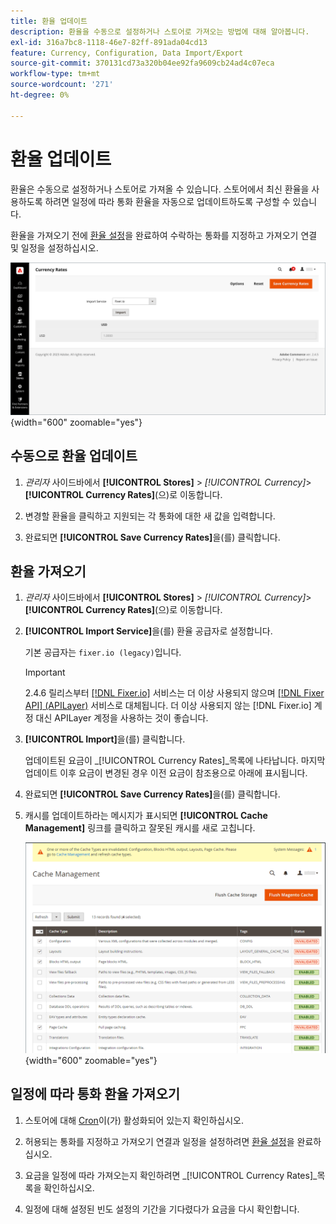 ```yaml
---
title: 환율 업데이트
description: 환율을 수동으로 설정하거나 스토어로 가져오는 방법에 대해 알아봅니다.
exl-id: 316a7bc8-1118-46e7-82ff-891ada04cd13
feature: Currency, Configuration, Data Import/Export
source-git-commit: 370131cd73a320b04ee92fa9609cb24ad4c07eca
workflow-type: tm+mt
source-wordcount: '271'
ht-degree: 0%

---
```


# 환율 업데이트

환율은 수동으로 설정하거나 스토어로 가져올 수 있습니다. 스토어에서 최신 환율을 사용하도록 하려면 일정에 따라 통화 환율을 자동으로 업데이트하도록 구성할 수 있습니다.

환율을 가져오기 전에 [환율 설정](currency-configuration.md)을 완료하여 수락하는 통화를 지정하고 가져오기 연결 및 일정을 설정하십시오.

![환율](./assets/stores-currency-rate-update.png){width="600" zoomable="yes"}

## 수동으로 환율 업데이트

1. _관리자_ 사이드바에서 **[!UICONTROL Stores]** > _[!UICONTROL Currency]_>**[!UICONTROL Currency Rates]**(으)로 이동합니다.

1. 변경할 환율을 클릭하고 지원되는 각 통화에 대한 새 값을 입력합니다.

1. 완료되면 **[!UICONTROL Save Currency Rates]**&#x200B;을(를) 클릭합니다.

## 환율 가져오기

1. _관리자_ 사이드바에서 **[!UICONTROL Stores]** > _[!UICONTROL Currency]_>**[!UICONTROL Currency Rates]**(으)로 이동합니다.

1. **[!UICONTROL Import Service]**&#x200B;을(를) 환율 공급자로 설정합니다.

   기본 공급자는 `fixer.io (legacy)`입니다.

   >[!IMPORTANT]
   >
   >2.4.6 릴리스부터 [[!DNL Fixer.io]](https://fixer.io/) 서비스는 더 이상 사용되지 않으며 [[!DNL Fixer API] (APILayer)](https://apilayer.com/marketplace/fixer-api) 서비스로 대체됩니다. 더 이상 사용되지 않는 [!DNL Fixer.io] 계정 대신 APILayer 계정을 사용하는 것이 좋습니다.

1. **[!UICONTROL Import]**&#x200B;을(를) 클릭합니다.

   업데이트된 요금이 _[!UICONTROL Currency Rates]_목록에 나타납니다. 마지막 업데이트 이후 요금이 변경된 경우 이전 요금이 참조용으로 아래에 표시됩니다.

1. 완료되면 **[!UICONTROL Save Currency Rates]**&#x200B;을(를) 클릭합니다.

1. 캐시를 업데이트하라는 메시지가 표시되면 **[!UICONTROL Cache Management]** 링크를 클릭하고 잘못된 캐시를 새로 고칩니다.

   ![시스템 메시지 - 잘못된 캐시를 새로 고칩니다](./assets/currency-cache-update.png){width="600" zoomable="yes"}

## 일정에 따라 통화 환율 가져오기

1. 스토어에 대해 [Cron](../systems/cron.md)이(가) 활성화되어 있는지 확인하십시오.

1. 허용되는 통화를 지정하고 가져오기 연결과 일정을 설정하려면 [환율 설정](currency-configuration.md)을 완료하십시오.

1. 요금을 일정에 따라 가져오는지 확인하려면 _[!UICONTROL Currency Rates]_목록을 확인하십시오.

1. 일정에 대해 설정된 빈도 설정의 기간을 기다렸다가 요금을 다시 확인합니다.

